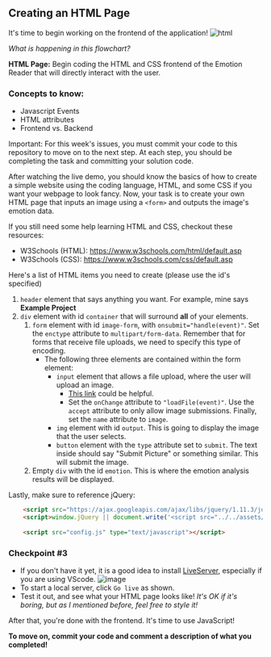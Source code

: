 ## Creating an HTML Page

It's time to begin working on the frontend of the application!
![html](https://user-images.githubusercontent.com/69332964/103604280-971e8c80-4ede-11eb-8cd1-b90ed8353ea0.png)

*What is happening in this flowchart?*

**HTML Page:** Begin coding the HTML and CSS frontend of the Emotion Reader that will directly interact with the user.

### Concepts to know:
* Javascript Events
* HTML attributes
* Frontend vs. Backend

Important: For this week's issues, you must commit your code to this repository to move on to the next step. At each step, you should be completing the task and committing your solution code.

After watching the live demo, you should know the basics of how to create a simple website using the coding language, HTML, and some CSS if you want your webpage to look fancy. Now, your task is to create your own HTML page that inputs an image using a `<form>` and outputs the image's emotion data.

If you still need some help learning HTML and CSS, checkout these resources:

- W3Schools (HTML): https://www.w3schools.com/html/default.asp
- W3Schools (CSS): https://www.w3schools.com/css/default.asp

Here's a list of HTML items you need to create (please use the id's specified)

1. `header` element that says anything you want. For example, mine says **Example Project**
2. `div` element with id `container` that will surround **all** of your elements.
    1. `form` element with id `image-form`, with `onsubmit="handle(event)"`. Set the `enctype` attribute to `multipart/form-data`. Remember that for forms that receive file uploads, we need to specify this type of encoding.
        * The following three elements are contained within the form element:
          * `input` element that allows a file upload, where the user will upload an image. 
            * [This link](https://www.w3schools.com/html/html_form_input_types.asp) could be helpful.
            * Set the `onChange` attribute to `"loadFile(event)"`. Use the `accept` attribute to only allow image submissions. Finally, set the `name` attribute to `image`.
          * `img` element with id `output`. This is going to display the image that the user selects.
          * `button` element with the `type` attribute set to `submit`. The text inside should say "Submit Picture" or something similar. This will submit the image.
    2. Empty `div` with the id `emotion`. This is where the emotion analysis results will be displayed.

Lastly, make sure to reference jQuery:

```html
    <script src="https://ajax.googleapis.com/ajax/libs/jquery/1.11.3/jquery.min.js"></script>
    <script>window.jQuery || document.write('<script src="../../assets/js/vendor/jquery.min.js"><\/script>')</script>
     
    <script src="config.js" type="text/javascript"></script>
```

### Checkpoint #3
* If you don't have it yet, it is a good idea to install [LiveServer](https://marketplace.visualstudio.com/items?itemName=ritwickdey.LiveServer), especially if you are using VScode.
![image](https://user-images.githubusercontent.com/69332964/99007366-0fd21f80-2512-11eb-9af9-311d89098c0b.png)
* To start a local server, click `Go live` as shown.
* Test it out, and see what your HTML page looks like! *It's OK if it's boring, but as I mentioned before, feel free to style it!*

After that, you're done with the frontend. It's time to use JavaScript!

**To move on, commit your code and comment a description of what you completed!**
